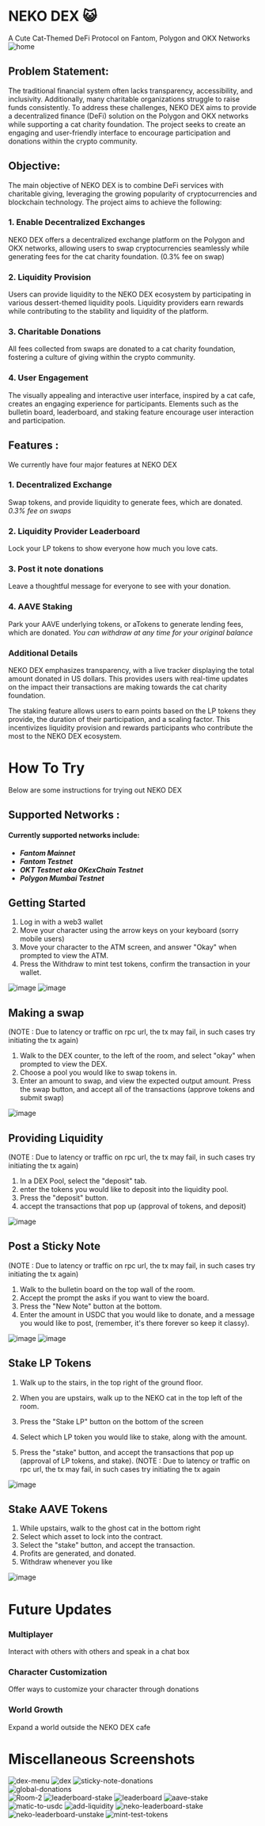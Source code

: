 # NEKO DEX 😺

A Cute Cat-Themed DeFi Protocol on Fantom, Polygon and OKX Networks
![home](/Screenshots/home.png?raw=true)

## Problem Statement: <br>

The traditional financial system often lacks transparency, accessibility, and inclusivity. Additionally, many charitable organizations struggle to raise funds consistently. To address these challenges, NEKO DEX aims to provide a decentralized finance (DeFi) solution on the Polygon and OKX networks while supporting a cat charity foundation. The project seeks to create an engaging and user-friendly interface to encourage participation and donations within the crypto community.

## Objective: <br>

The main objective of NEKO DEX is to combine DeFi services with charitable giving, leveraging the growing popularity of cryptocurrencies and blockchain technology. The project aims to achieve the following:

### 1. Enable Decentralized Exchanges <br>

NEKO DEX offers a decentralized exchange platform on the Polygon and OKX networks, allowing users to swap cryptocurrencies seamlessly while generating fees for the cat charity foundation. (0.3% fee on swap)

### 2. Liquidity Provision <br>

Users can provide liquidity to the NEKO DEX ecosystem by participating in various dessert-themed liquidity pools. Liquidity providers earn rewards while contributing to the stability and liquidity of the platform.

### 3. Charitable Donations <br>

All fees collected from swaps are donated to a cat charity foundation, fostering a culture of giving within the crypto community.

### 4. User Engagement <br>

The visually appealing and interactive user interface, inspired by a cat cafe, creates an engaging experience for participants. Elements such as the bulletin board, leaderboard, and staking feature encourage user interaction and participation.

## Features :

We currently have four major features at NEKO DEX

### 1. Decentralized Exchange <br>

Swap tokens, and provide liquidity to generate fees, which are donated. <br/>
<i> 0.3% fee on swaps </i>

### 2. Liquidity Provider Leaderboard <br>

Lock your LP tokens to show everyone how much you love cats.

### 3. Post it note donations <br>

Leave a thoughtful message for everyone to see with your donation.

### 4. AAVE Staking <br>

Park your AAVE underlying tokens, or aTokens to generate lending fees, which are donated.
<i> You can withdraw at any time for your original balance </i>

### Additional Details

NEKO DEX emphasizes transparency, with a live tracker displaying the total amount donated in US dollars. This provides users with real-time updates on the impact their transactions are making towards the cat charity foundation.

The staking feature allows users to earn points based on the LP tokens they provide, the duration of their participation, and a scaling factor. This incentivizes liquidity provision and rewards participants who contribute the most to the NEKO DEX ecosystem.

# How To Try

Below are some instructions for trying out NEKO DEX

## Supported Networks :

#### Currently supported networks include:

- <b> <i> Fantom Mainnet </i> </b>
- <b> <i> Fantom Testnet </i> </b>
- <b> <i> OKT Testnet aka OKexChain Testnet </i> </b>
- <b> <i> Polygon Mumbai Testnet </i> </b>

## Getting Started

1. Log in with a web3 wallet <br>
2. Move your character using the arrow keys on your keyboard (sorry mobile users) <br>
3. Move your character to the ATM screen, and answer "Okay" when prompted to view the ATM. <br>
4. Press the Withdraw to mint test tokens, confirm the transaction in your wallet. <br>

![image](https://github.com/gas-limit/NEKO-DEX/assets/100609687/d5c65f70-7cac-4f57-ab4f-b31b0a1237f1)
![image](https://github.com/gas-limit/NEKO-DEX/assets/100609687/d41fd1f2-a3db-48ab-8a59-65a5adfdc63f)

## Making a swap

(NOTE : Due to latency or traffic on rpc url, the tx may fail, in such cases try initiating the tx again)

1. Walk to the DEX counter, to the left of the room, and select "okay" when prompted to view the DEX. <br>
2. Choose a pool you would like to swap tokens in. <br>
3. Enter an amount to swap, and view the expected output amount. Press the swap button, and accept all of the transactions (approve tokens and submit swap)
   <br>

![image](https://github.com/gas-limit/NEKO-DEX/assets/100609687/c613b729-2f87-4700-b71f-2c09decd1df4)

## Providing Liquidity

(NOTE : Due to latency or traffic on rpc url, the tx may fail, in such cases try initiating the tx again) <br>

1. In a DEX Pool, select the "deposit" tab. <br>
2. enter the tokens you would like to deposit into the liquidity pool. <br>
3. Press the "deposit" button. <br>
4. accept the transactions that pop up (approval of tokens, and deposit) <br>

![image](https://github.com/gas-limit/NEKO-DEX/assets/100609687/727ab799-16d8-4cf9-9374-682e3626acfb)

## Post a Sticky Note

(NOTE : Due to latency or traffic on rpc url, the tx may fail, in such cases try initiating the tx again)

1. Walk to the bulletin board on the top wall of the room. <br>
2. Accept the prompt the asks if you want to view the board. <br>
3. Press the "New Note" button at the bottom. <br>
4. Enter the amount in USDC that you would like to donate, and a message you would like to post, (remember, it's there forever so keep it classy).
   <br>

![image](https://github.com/gas-limit/NEKO-DEX/assets/100609687/148e09a3-415c-43f0-b96a-f7f8c9083288)
![image](https://github.com/gas-limit/NEKO-DEX/assets/100609687/b4a23431-75e1-45a3-a946-ca5e43856967)

## Stake LP Tokens

1. Walk up to the stairs, in the top right of the ground floor. <br>
2. When you are upstairs, walk up to the NEKO cat in the top left of the room. <br>
3. Press the "Stake LP" button on the bottom of the screen <br>
4. Select which LP token you would like to stake, along with the amount. <br>

5. Press the "stake" button, and accept the transactions that pop up (approval of LP tokens, and stake).
   (NOTE : Due to latency or traffic on rpc url, the tx may fail, in such cases try initiating the tx again

![image](https://github.com/gas-limit/NEKO-DEX/assets/100609687/1439c316-6708-4455-ac41-1edcaef91baa)

## Stake AAVE Tokens

1. While upstairs, walk to the ghost cat in the bottom right
2. Select which asset to lock into the contract.
3. Select the "stake" button, and accept the transaction.
4. Profits are generated, and donated.
5. Withdraw whenever you like

![image](https://github.com/gas-limit/NEKO-DEX/assets/100609687/a792a492-b28f-45a1-b511-e084b4f64617)

# Future Updates

### Multiplayer

Interact with others with
others and speak in a chat
box

### Character Customization

Offer ways to customize
your character through
donations

### World Growth

Expand a world outside the
NEKO DEX cafe

# Miscellaneous Screenshots

![dex-menu](/Screenshots/dex%20menu.png?raw=true)
![dex](/Screenshots/dex.png?raw=true)
![sticky-note-donations](/Screenshots/sticky-note-donations.png?raw=true)<br/>
![global-donations](/Screenshots/global-donations.png?raw=true)<br/>
![Room-2](/Screenshots/room2.png?raw=true)
![leaderboard-stake](/Screenshots/leaderboard-lp-stake.png?raw=true)
![leaderboard](/Screenshots/leaderboard.png?raw=true)
![aave-stake](/Screenshots/aave-stake.JPG?raw=true)
![matic-to-usdc](/Screenshots/matic-to-usdc.JPG?raw=true)
![add-liquidity](/Screenshots/add-liquidity.JPG?raw=true)
![neko-leaderboard-stake](/Screenshots/neko-leaderboard-stake.JPG?raw=true)
![neko-leaderboard-unstake](/Screenshots/neko-leaderboard-unstake.JPG?raw=true)
![mint-test-tokens](/Screenshots/mint-test-tokens.JPG?raw=true)
